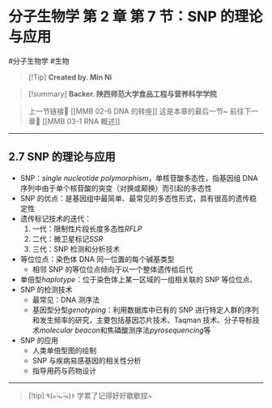 # 分子生物学 第 2 章 第 7 节：SNP 的理论与应用
#分子生物学 #生物 


> [!Tip] **Created by. Min Ni**

> [!summary] **Backer. 陕西师范大学食品工程与营养科学学院**

> 上一节链接🔗 [[MMB 02-6 DNA 的转座]]
> 这是本章的最后一节~
> 前往下一章🚀 [[MMB 03-1 RNA 概述]]

---
## 2.7 SNP 的理论与应用
- SNP：*single nucleotide polymorphism*，单核苷酸多态性，指基因组 DNA 序列中由于单个核苷酸的突变（对换或颠换）而引起的多态性
- SNP 的优点：是基因组中最简单、最常见的多态性形式，具有很高的遗传稳定性
- 遗传标记技术的迭代：
	1. 一代：限制性片段长度多态性*RFLP*
	2. 二代：微卫星标记*SSR*
	3. 三代：SNP 检测和分析技术
- 等位位点：染色体 DNA 同一位置的每个碱基类型
	- 相邻 SNP 的等位位点倾向于以一个整体遗传给后代
- 单倍型*haplotype*：位于染色体上某一区域的一组相关联的 SNP 等位位点、
- SNP 的检测技术
	- 最常见：DNA 测序法
	- 基因型分型*genotyping*：利用数据库中已有的 SNP 进行特定人群的序列和发生频率的研究，主要包括基因芯片技术、Taqman 技术、分子导标技术*molecular beacon*和焦磷酸测序法*pyrosequencing*等
- SNP 的应用
	- 人类单倍型图的绘制
	- SNP 与疾病易感基因的相关性分析
	- 指导用药与药物设计

---
> [!tip] ٩(๑˃̵ᴗ˂̵๑)۶ 学累了记得好好歇歇捏~
